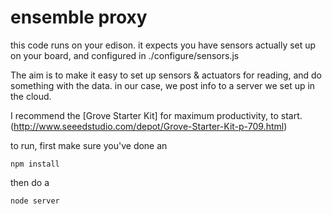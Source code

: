 # ensemble proxy
this code runs on your edison. it expects you have sensors actually set up on your board, and configured in ./configure/sensors.js

The aim is to make it easy to set up sensors & actuators for reading, and do
something with the data. in our case, we post info to a server we set up in the
cloud.

I recommend the [Grove Starter Kit] for maximum productivity, to start. (http://www.seeedstudio.com/depot/Grove-Starter-Kit-p-709.html)

to run, first make sure you've done an

    npm install

then do a 

    node server

